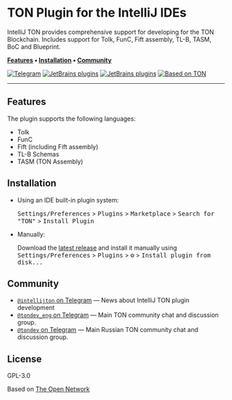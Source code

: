 # TON Plugin for the IntelliJ IDEs

IntelliJ TON provides comprehensive support for developing for the TON Blockchain.
Includes support for Tolk, FunC, Fift assembly, TL-B, TASM, BoC and Blueprint.

**[Features] • [Installation] • [Community]**

[Features]: #features
[Installation]: #installation
[Community]: #community

[![Telegram][telegram]](https://t.me/tondev_eng)
[![JetBrains plugins][plugin-version-svg]][plugin-repo]
[![JetBrains plugins][plugin-downloads-svg]][plugin-repo]
[![Based on TON][ton-svg]][ton]

---

## Features

The plugin supports the following languages:

- Tolk
- FunC
- Fift (including Fift assembly)
- TL-B Schemas
- TASM (TON Assembly)

## Installation

- Using an IDE built-in plugin system:

  <kbd>Settings/Preferences</kbd> > <kbd>Plugins</kbd> > <kbd>Marketplace</kbd> > <kbd>Search for "TON"</kbd> >
  <kbd>Install Plugin</kbd>

- Manually:

  Download the [latest release](https://github.com/andreypfau/intellij-ton/releases/latest) and install it manually using
  <kbd>Settings/Preferences</kbd> > <kbd>Plugins</kbd> > <kbd>⚙️</kbd> > <kbd>Install plugin from disk...</kbd>

## Community

- [`@intellijton` on Telegram](https://t.me/intellijton) — News about IntelliJ TON plugin development
- [`@tondev_eng` on Telegram](https://t.me/tondev_eng) — Main TON community chat and discussion group.
- [`@tondev` on Telegram](https://t.me/tondev) — Main Russian TON community chat and discussion group.

## License

GPL-3.0

Based on [The Open Network](https://ton.org)

<!-- Badges -->
[plugin-repo]: https://plugins.jetbrains.com/plugin/23382-ton
[plugin-version-svg]: https://img.shields.io/jetbrains/plugin/v/23382-ton.svg?label=JetBrains%20Plugin
[plugin-downloads-svg]: https://img.shields.io/jetbrains/plugin/d/23382-ton.svg?label=Downloads
[ton-svg]: https://img.shields.io/badge/Based%20on-TON-blue
[ton]: https://ton.org
[telegram]: https://img.shields.io/badge/TON_Community-gray?logo=telegram&style=flat
